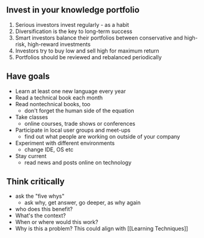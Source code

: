## Invest in your knowledge portfolio
1. Serious investors invest regularly - as a habit
2. Diversification is the key to long-term success
3. Smart  investors balance their portfolios between conservative and high-risk, high-reward investments
4. Investors try to buy low and sell high for maximum return
5. Portfolios should be reviewed and rebalanced periodically

## Have goals
- Learn at least one new language every year
- Read a technical book each month
- Read nontechnical books, too
	- don't forget the human side of the equation
- Take classes
	- online courses, trade shows or conferences
- Participate in local user groups and meet-ups
	- find out what people are working on outside of your company
- Experiment with different environments
	- change IDE, OS etc
- Stay current
	- read news and posts online on technology

## Think critically
- ask the "five whys"
	- ask why, get answer, go deeper, as why again
- who does this benefit?
- What's the context?
- When or where would this work?
- Why is this a problem?
This could align with [[Learning Techniques]]